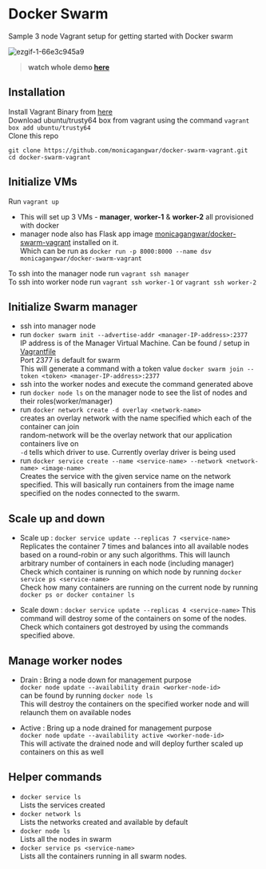 # Docker Swarm  
Sample 3 node Vagrant setup for getting started with Docker swarm   


![ezgif-1-66e3c945a9](https://cloud.githubusercontent.com/assets/8946358/23815796/b0fb5c62-060f-11e7-8375-c7352eb327b6.gif)  

> **watch whole demo [here](https://vimeo.com/207867476)**

## Installation
Install Vagrant Binary from [here](https://www.vagrantup.com/downloads.html)  
Download ubuntu/trusty64 box from vagrant using the command `vagrant box add ubuntu/trusty64`  
Clone this repo  
```  
git clone https://github.com/monicagangwar/docker-swarm-vagrant.git  
cd docker-swarm-vagrant  
```

## Initialize VMs  
Run `vagrant up`  
  - This will set up 3 VMs - **manager**, **worker-1** & **worker-2** all provisioned with docker  
  - manager node also has Flask app image [monicagangwar/docker-swarm-vagrant](https://hub.docker.com/r/monicagangwar/docker-swarm-vagrant/) installed on it.  
    Which can be run as `docker run -p 8000:8000 --name dsv monicagangwar/docker-swarm-vagrant`  

To ssh into the manager node run `vagrant ssh manager`  
To ssh into worker node run `vagrant ssh worker-1` or `vagrant ssh worker-2`  

## Initialize Swarm manager  
- ssh into manager node  
- run `docker swarm init --advertise-addr <manager-IP-address>:2377`  
    IP address is of the Manager Virtual Machine. Can be found / setup in [Vagrantfile](Vagrantfile)  
    Port 2377 is default for swarm  
    This will generate a command with a token value 
    `docker swarm join --token <token> <manager-IP-address>:2377`  
- ssh into the worker nodes and execute the command generated above  
- run `docker node ls` on the manager node to see the list of nodes and their roles(worker/manager)  
- run `docker network create -d overlay <network-name>`  
    creates an overlay network with the name specified which each of the container can join  
    random-network will be the overlay network that our application containers live on  
    `-d` tells which driver to use. Currently overlay driver is being used  
- run `docker service create --name <service-name> --network <network-name> <image-name>`  
    Creates the service with the given service name on the network specified. This will basically run containers from the image name specified on the nodes connected to the swarm.

## Scale up and down  

- Scale up : `docker service update --replicas 7 <service-name>`    
   Replicates the container 7 times and balances into all available nodes based on a round-robin or any such algorithms. This will launch arbitrary number of containers in each node (including manager)  
   Check which container is running on which node by running `docker service ps <service-name>`  
   Check how many containers are running on the current node by running `docker ps or docker container ls`

- Scale down : `docker service update --replicas 4 <service-name>`
  This command will destroy some of the containers on some of the nodes. Check which containers got destroyed by using the commands specified above.  


## Manage worker nodes  
- Drain : Bring a node down for management purpose  
  `docker node update --availability drain <worker-node-id>`  
  <worker-node-id> can be found by running `docker node ls`  
  This will destroy the containers on the specified worker node and will relaunch them on available nodes  

- Active : Bring up a node drained for management purpose  
  `docker node update --availability active <worker-node-id>`  
  This will activate the drained node and will deploy further scaled up containers on this as well  

## Helper commands  
- `docker service ls`  
   Lists the services created
- `docker network ls`  
   Lists the networks created and available by default  
- `docker node ls`  
   Lists all the nodes in swarm
- `docker service ps <service-name>`  
   Lists all the containers running in all swarm nodes.



